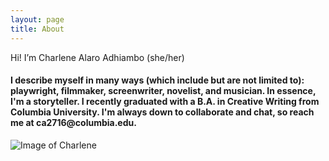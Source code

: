 ```yaml
---
layout: page
title: About
---
```


<p class="message">
  Hi! I’m Charlene Alaro Adhiambo (she/her)
</p>

   <h4> I describe myself in many ways (which include but are not limited to): playwright, filmmaker, screenwriter, novelist, and musician. In essence, I'm a storyteller. I recently graduated with a B.A. in Creative Writing from Columbia University. I'm always down to collaborate and chat, so reach me at ca2716@columbia.edu.</h4>

![Image of Charlene](C:\Users\alaro\charadh.github.io\assets\charleneplayco.jpg)